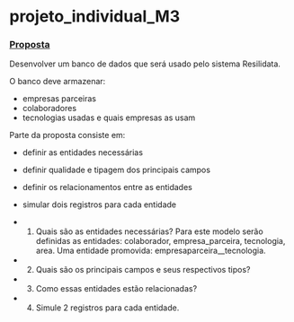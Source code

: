 # projeto_individual_M3

### [Proposta](https://resilia-files-production.s3.amazonaws.com/material/student/1694009823_SEDadosM3ProjetoIndividualpdf.pdf?AWSAccessKeyId=ASIA5NG2YCRHAYDR5ANO&Expires=1700708067&Signature=HlOadxg3OeT6iPv5WbocYxg6Nn0%3D&x-amz-security-token=IQoJb3JpZ2luX2VjENP%2F%2F%2F%2F%2F%2F%2F%2F%2F%2FwEaCXVzLWVhc3QtMSJGMEQCIGTrySYLrbyJNC3KRiLIOILZEqjIvNx92Fazq8CIvwM8AiABaei8Yuvcq2XrZzTIaaP2KAP4o05dpAEERccP2cdgeCqzBQgsEAIaDDkyMTcyOTI0MjE5MCIMWkRfIYAH4X1cHr7WKpAFqeVx3KkZHk2VgI1Pa4n74wmeOgOWDGOFtBj0%2F2ZqG%2Fxr05npx%2BPLsbBmNgo7wkE9hvi0qQ3wtpTGYzBfx5fj6skCBKnWiSCm1tWeYKRjs7XyMEZNF4tatrBFj5RpFOXI%2FKeLxNuU6Y4MTG5IMHb3xMU5vDp%2ByAwt6Ggsz0lKtKbTxlEs%2BX4650H0YzweWB1yU2S%2BP9lI5O7xJWXNrtPb2FnpSVQL2%2B6rwOLHnfEWqJjVRoRXBexRlJ1%2BbJDDI2iiW5ceURx5QVcxeD2ilh9J%2FUIKQweNwd4ebcP%2BJgW4qModU7DAG57elVNK5vcoVH7D2y54CutanrFfAPsMUzs%2F6PcNS2Y%2F6nwGHEDKod%2BKwxHSNFSCsHwnOh7EqZydu4OTNoxkE%2BxAQvvKMF5I6qWkY%2BuE5SJV5arH49g8LTg0W6Yp%2BvxVJkvnknn6SKitpvbb6Osr2OZ36kzDNDECEUjsh6Swn2ayrYV2fFzgbcaa%2BKTjGyjtgPBMZCoLv7XprSSVUolIvYpL32D6vlm2rgoAOAVaUsDuh66i1w2SDeycUwqopZn4nynBAPfqIrS2BRXsKmlmYibXwpWk4fZntZnQsSv0MAyU6It%2BNKamleqFidjzDgMDQTAUupoah2c6WycDYQwiL1PoyDW930dazVZjgjR%2BL9ZH%2Bu20QptoiJSNL1sYyWpDbP%2FWVscLm2KIjOwOIvyXsXqowIqN%2FUC3P%2FGXH6HvolSEvE4Z3LzGAq26ZOUkd1vo7aD0XW09WdXnLHAF1v6%2Fy2CF44inowstkEy5hLpXR43Ecm6RyiDlw1rt2wfbX2eoUGNDDTDUoRC43WjQaL8GOBFtXk2z3bFQC40IyEC0peqIy72yS6RT67g%2FO4kw3b73qgY6sgFXo1ge9t%2B%2F8uPxAggO9iVgGFepLVnr4%2Fflb7Q8U7bLiWqAOEFcZpjSbf0yFWetrhkMEkRcvJcE8cQTNq2teRELQ5sOApXQ7L2n%2Fs81MLgCs37pKm1vAd7RubqrWCsk%2BqnWFr0I1KwhpUBCK1QcvYThdUJ1VOnTe%2BEoafCTib3iIUafBhBOWcjcxfg2068f37Aeco1U52%2FcdUBnpyq%2BM25kFplvIxvmRaL%2BoeYSmT4HEQM1)

Desenvolver um banco de dados que será usado pelo sistema Resilidata.

O banco deve armazenar:
* empresas parceiras
* colaboradores
* tecnologias usadas e quais empresas as usam

Parte da proposta consiste em:
* definir as entidades necessárias
* definir qualidade e tipagem dos principais campos
* definir os relacionamentos entre as entidades
* simular dois registros para cada entidade

* 1. Quais são as entidades necessárias?
Para este modelo serão definidas as entidades: colaborador, empresa_parceira, tecnologia, area.
Uma entidade promovida: empresaparceira__tecnologia.

* 2. Quais são os principais campos e seus respectivos tipos?

* 3. Como essas entidades estão relacionadas?
* 4. Simule 2 registros para cada entidade.
